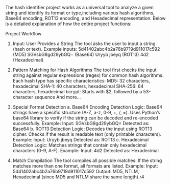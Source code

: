 The hash identifier project works as a universal tool to analyze a given string and identify its format or type,including various hash algorithms, Base64 encoding, ROT13 encoding, and Hexadecimal representation. Below is a detailed explanation of how the entire project functions:

Project Workflow
1. Input: User Provides a String
The tool asks the user to input a string (hash or text).
Example inputs:
5d41402abc4b2a76b9719d911017c592 (MD5)
SGVsbG8gd29ybGQ= (Base64)
Uryyb jbeyq (ROT13)
4d2 (Hexadecimal)

2. Pattern Matching for Hash Algorithms
The tool first checks the input string against regular expressions (regex) for common hash algorithms.
Each hash type has specific characteristics:
MD5: 32 characters, hexadecimal
SHA-1: 40 characters, hexadecimal
SHA-256: 64 characters, hexadecimal
bcrypt: Starts with $2, followed by a 53-character sequence
And more...


3. Special Format Detection
a. Base64 Encoding Detection
Logic:
Base64 strings have a specific structure (A-Z, a-z, 0-9, +, /, =).
Uses Python’s base64 library to verify if the string can be decoded and re-encoded successfully.
Example:
Input: SGVsbG8gd29ybGQ=
Detected as: Base64
b. ROT13 Detection
Logic:
Decodes the input using ROT13 cipher.
Checks if the result is readable text (only printable characters).
Example:
Input: Uryyb jbeyq
Detected as: ROT13
c. Hexadecimal Detection
Logic:
Matches strings that contain only hexadecimal characters (0-9, A-F).
Example:
Input: 4d2
Detected as: Hexadecimal

4. Match Compilation
The tool compiles all possible matches:
If the string matches more than one format, all formats are listed.
Example:
Input: 5d41402abc4b2a76b9719d911017c592
Output: MD5, NTLM, Hexadecimal (since MD5 and NTLM share the same length).r4
